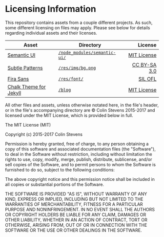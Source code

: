 # Licensing Information
This repository contains assets from a couple different projects. As such, some different licensing on files may apply. Please see below for details regarding individual assets and their licenses.

| Asset                                         | Directory                                                      | License  
|-----------------------------------------------|----------------------------------------------------------------| -------:
| [Semantic UI](http://semantic-ui.com/)        | [```/node_modules/semantic-ui/```](/node_modules/semantic-ui/) | [MIT License](https://github.com/Semantic-Org/Semantic-UI/blob/master/LICENSE.md)
| [Subtle Patterns](http://subtlepatterns.com/) | [```/res/img/bg.png```](/res/img/bg.png)                       | [CC BY-SA 3.0](https://creativecommons.org/licenses/by-sa/3.0/us/legalcode)
| [Fira Sans](https://github.com/mozilla/Fira)  | [```/res/font/```](/res/font/)                                 | [SIL OFL](http://scripts.sil.org/cms/scripts/page.php?item_id=OFL_web)
| [Chalk Theme for Jekyll](https://github.com/nielsenramon/chalk) | [```/blog```](/blog)			 | [MIT License](https://opensource.org/licenses/MIT)

All other files and assets, unless otherwise notated here, in the file's header, or in the file's accompanying directory are &copy; Colin Stevens 2015-2017 and licensed under the MIT License, which is provided below in full.

The MIT License (MIT)

Copyright (c) 2015-2017 Colin Stevens

Permission is hereby granted, free of charge, to any person obtaining a copy
of this software and associated documentation files (the "Software"), to deal
in the Software without restriction, including without limitation the rights
to use, copy, modify, merge, publish, distribute, sublicense, and/or sell
copies of the Software, and to permit persons to whom the Software is
furnished to do so, subject to the following conditions:

The above copyright notice and this permission notice shall be included in all
copies or substantial portions of the Software.

THE SOFTWARE IS PROVIDED "AS IS", WITHOUT WARRANTY OF ANY KIND, EXPRESS OR
IMPLIED, INCLUDING BUT NOT LIMITED TO THE WARRANTIES OF MERCHANTABILITY,
FITNESS FOR A PARTICULAR PURPOSE AND NONINFRINGEMENT. IN NO EVENT SHALL THE
AUTHORS OR COPYRIGHT HOLDERS BE LIABLE FOR ANY CLAIM, DAMAGES OR OTHER
LIABILITY, WHETHER IN AN ACTION OF CONTRACT, TORT OR OTHERWISE, ARISING FROM,
OUT OF OR IN CONNECTION WITH THE SOFTWARE OR THE USE OR OTHER DEALINGS IN THE
SOFTWARE.
